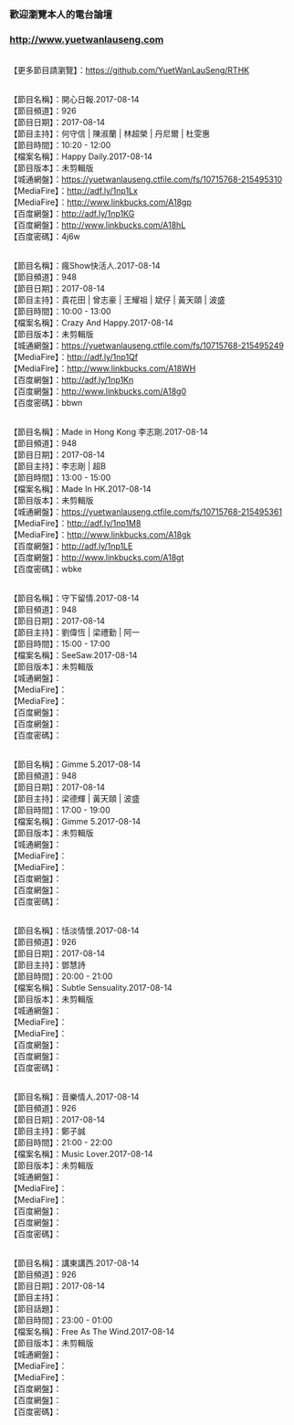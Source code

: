 ### 歡迎瀏覽本人的電台論壇
### http://www.yuetwanlauseng.com

<br>【更多節目請瀏覽】：https://github.com/YuetWanLauSeng/RTHK

<br>【節目名稱】：開心日報.2017-08-14
<br>【節目頻道】：926
<br>【節目日期】：2017-08-14
<br>【節目主持】：何守信 | 陳淑蘭 | 林超榮 | 丹尼爾 | 杜雯惠
<br>【節目時間】：10:20 - 12:00
<br>【檔案名稱】：Happy Daily.2017-08-14
<br>【節目版本】：未剪輯版
<br>【城通網盤】：https://yuetwanlauseng.ctfile.com/fs/10715768-215495310
<br>【MediaFire】：http://adf.ly/1np1Lx
<br>【MediaFire】：http://www.linkbucks.com/A18gp
<br>【百度網盤】：http://adf.ly/1np1KG
<br>【百度網盤】：http://www.linkbucks.com/A18hL
<br>【百度密碼】：4j6w

<br>【節目名稱】：瘋Show快活人.2017-08-14
<br>【節目頻道】：948
<br>【節目日期】：2017-08-14
<br>【節目主持】：貴花田 | 曾志豪 | 王耀祖 | 斌仔 | 黃天頤 | 波盛
<br>【節目時間】：10:00 - 13:00
<br>【檔案名稱】：Crazy And Happy.2017-08-14
<br>【節目版本】：未剪輯版
<br>【城通網盤】：https://yuetwanlauseng.ctfile.com/fs/10715768-215495249
<br>【MediaFire】：http://adf.ly/1np1Qf
<br>【MediaFire】：http://www.linkbucks.com/A18WH
<br>【百度網盤】：http://adf.ly/1np1Kn
<br>【百度網盤】：http://www.linkbucks.com/A18g0
<br>【百度密碼】：bbwn

<br>【節目名稱】：Made in Hong Kong 李志剛.2017-08-14
<br>【節目頻道】：948
<br>【節目日期】：2017-08-14
<br>【節目主持】：李志剛 | 超B
<br>【節目時間】：13:00 - 15:00
<br>【檔案名稱】：Made In HK.2017-08-14
<br>【節目版本】：未剪輯版
<br>【城通網盤】：https://yuetwanlauseng.ctfile.com/fs/10715768-215495361
<br>【MediaFire】：http://adf.ly/1np1M8
<br>【MediaFire】：http://www.linkbucks.com/A18gk
<br>【百度網盤】：http://adf.ly/1np1LE
<br>【百度網盤】：http://www.linkbucks.com/A18gt
<br>【百度密碼】：wbke

<br>【節目名稱】：守下留情.2017-08-14
<br>【節目頻道】：948
<br>【節目日期】：2017-08-14
<br>【節目主持】：劉偉恆 | 梁禮勤 | 阿一
<br>【節目時間】：15:00 - 17:00
<br>【檔案名稱】：SeeSaw.2017-08-14
<br>【節目版本】：未剪輯版
<br>【城通網盤】：
<br>【MediaFire】：
<br>【MediaFire】：
<br>【百度網盤】：
<br>【百度網盤】：
<br>【百度密碼】：

<br>【節目名稱】：Gimme 5.2017-08-14
<br>【節目頻道】：948
<br>【節目日期】：2017-08-14
<br>【節目主持】：梁德輝 | 黃天頤 | 波盛
<br>【節目時間】：17:00 - 19:00
<br>【檔案名稱】：Gimme 5.2017-08-14
<br>【節目版本】：未剪輯版
<br>【城通網盤】：
<br>【MediaFire】：
<br>【MediaFire】：
<br>【百度網盤】：
<br>【百度網盤】：
<br>【百度密碼】：

<br>【節目名稱】：恬淡情懷.2017-08-14
<br>【節目頻道】：926
<br>【節目日期】：2017-08-14
<br>【節目主持】：鄧慧詩
<br>【節目時間】：20:00 - 21:00
<br>【檔案名稱】：Subtle Sensuality.2017-08-14
<br>【節目版本】：未剪輯版
<br>【城通網盤】：
<br>【MediaFire】：
<br>【MediaFire】：
<br>【百度網盤】：
<br>【百度網盤】：
<br>【百度密碼】：

<br>【節目名稱】：音樂情人.2017-08-14
<br>【節目頻道】：926
<br>【節目日期】：2017-08-14
<br>【節目主持】：鄭子誠
<br>【節目時間】：21:00 - 22:00
<br>【檔案名稱】：Music Lover.2017-08-14
<br>【節目版本】：未剪輯版
<br>【城通網盤】：
<br>【MediaFire】：
<br>【MediaFire】：
<br>【百度網盤】：
<br>【百度網盤】：
<br>【百度密碼】：

<br>【節目名稱】：講東講西.2017-08-14
<br>【節目頻道】：926
<br>【節目日期】：2017-08-14
<br>【節目主持】：
<br>【節目話題】：
<br>【節目時間】：23:00 - 01:00
<br>【檔案名稱】：Free As The Wind.2017-08-14
<br>【節目版本】：未剪輯版
<br>【城通網盤】：
<br>【MediaFire】：
<br>【MediaFire】：
<br>【百度網盤】：
<br>【百度網盤】：
<br>【百度密碼】：
